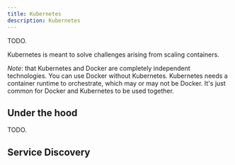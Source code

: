 ```yaml
---
title: Kubernetes
description: Kubernetes
---
```


TODO.

Kubernetes is meant to solve challenges arising from scaling containers.

*Note*: that Kubernetes and Docker are completely independent technologies. You can use Docker without Kubernetes. Kubernetes needs a container runtime to orchestrate, which may or may not be Docker. It's just common for Docker and Kubernetes to be used together.

## Under the hood
TODO.

## Service Discovery


